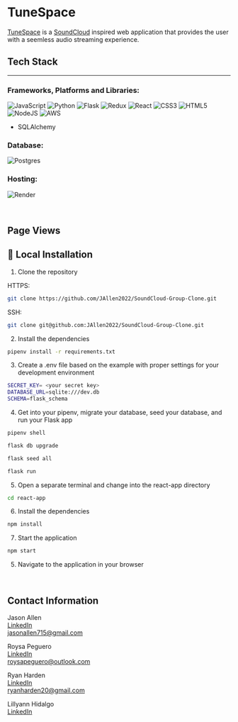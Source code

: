 
# TuneSpace

[TuneSpace][1] is a [SoundCloud][2] inspired web application that provides the user with a seemless audio streaming experience.

## Tech Stack
---
### Frameworks, Platforms and Libraries:
   ![JavaScript](https://img.shields.io/badge/javascript-%23323330.svg?style=for-the-badge&logo=javascript&logoColor=%23F7DF1E)
   ![Python](https://img.shields.io/badge/python-3670A0?style=for-the-badge&logo=python&logoColor=ffdd54)
   ![Flask](https://img.shields.io/badge/flask-%23000.svg?style=for-the-badge&logo=flask&logoColor=white)
   ![Redux](https://img.shields.io/badge/redux-%23593d88.svg?style=for-the-badge&logo=redux&logoColor=white)
   ![React](https://img.shields.io/badge/react-%2320232a.svg?style=for-the-badge&logo=react&logoColor=%2361DAFB)
   ![CSS3](https://img.shields.io/badge/css3-%231572B6.svg?style=for-the-badge&logo=css3&logoColor=white)
   ![HTML5](https://img.shields.io/badge/html5-%23E34F26.svg?style=for-the-badge&logo=html5&logoColor=white)
   ![NodeJS](https://img.shields.io/badge/node.js-6DA55F?style=for-the-badge&logo=node.js&logoColor=white)
   ![AWS](https://img.shields.io/badge/AWS-%23FF9900.svg?style=for-the-badge&logo=amazon-aws&logoColor=white)
- SQLAlchemy

### Database:
   ![Postgres](https://img.shields.io/badge/postgres-%23316192.svg?style=for-the-badge&logo=postgresql&logoColor=white)

### Hosting:
   ![Render](https://img.shields.io/badge/Render-%46E3B7.svg?style=for-the-badge&logo=render&logoColor=white)

<br/>

## Page Views

## 🚀 Local Installation
1. Clone the repository

HTTPS:
```bash
git clone https://github.com/JAllen2022/SoundCloud-Group-Clone.git
```
SSH:
```bash
git clone git@github.com:JAllen2022/SoundCloud-Group-Clone.git
```

2. Install the dependencies
```bash
pipenv install -r requirements.txt
```

3. Create a .env file based on the example with proper settings for your development environment
```bash
SECRET_KEY= <your secret key>
DATABASE_URL=sqlite:///dev.db
SCHEMA=flask_schema
```

4. Get into your pipenv, migrate your database, seed your database, and run your Flask app

```bash
pipenv shell
```

```bash
flask db upgrade
```

```bash
flask seed all
```

```bash
flask run
```

5. Open a separate terminal and change into the react-app directory

```bash
cd react-app
```

6. Install the dependencies
```bash
npm install
```

7. Start the application
```bash
npm start
```

5. Navigate to the application in your browser

<br/>

## Contact Information

Jason Allen<br/>
[LinkedIn](https://www.linkedin.com/in/jasonallen715/)<br/>
<jasonallen715@gmail.com>

Roysa Peguero<br/>
[LinkedIn](https://www.linkedin.com/in/roysapeguero/)<br/>
<roysapeguero@outlook.com>


Ryan Harden<br/>
[LinkedIn](https://www.linkedin.com/in/ryanharden-dev/)<br/>
<ryanharden20@gmail.com>

Lillyann Hidalgo<br/>
[LinkedIn](https://www.linkedin.com/in/lillyann-h-55684b249/)<br/>

[1]:https://tunespace.onrender.com/
[2]:https://www.soundcloud.com/
